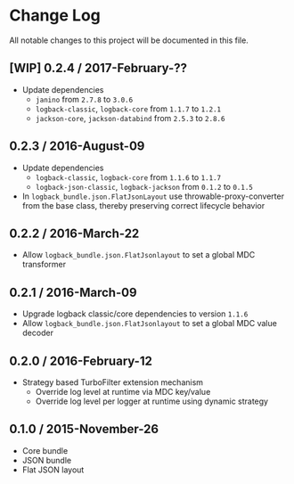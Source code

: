 # Change Log
All notable changes to this project will be documented in this file.


## [WIP] 0.2.4 / 2017-February-??

- Update dependencies
  - `janino` from `2.7.8` to `3.0.6`
  - `logback-classic`, `logback-core` from `1.1.7` to `1.2.1`
  - `jackson-core`, `jackson-databind` from `2.5.3` to `2.8.6`


## 0.2.3 / 2016-August-09

- Update dependencies
  - `logback-classic`, `logback-core` from `1.1.6` to `1.1.7`
  - `logback-json-classic`, `logback-jackson` from `0.1.2` to `0.1.5`
- In `logback_bundle.json.FlatJsonLayout` use throwable-proxy-converter from
  the base class, thereby preserving correct lifecycle behavior


## 0.2.2 / 2016-March-22

- Allow `logback_bundle.json.FlatJsonlayout` to set a global MDC transformer


## 0.2.1 / 2016-March-09

- Upgrade logback classic/core dependencies to version `1.1.6`
- Allow `logback_bundle.json.FlatJsonlayout` to set a global MDC value decoder


## 0.2.0 / 2016-February-12

- Strategy based TurboFilter extension mechanism
  - Override log level at runtime via MDC key/value
  - Override log level per logger at runtime using dynamic strategy


## 0.1.0 / 2015-November-26

- Core bundle
- JSON bundle
- Flat JSON layout

